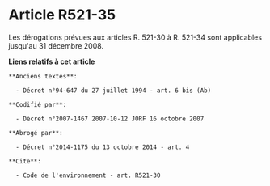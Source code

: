 # Article R521-35

Les dérogations prévues aux articles R. 521-30 à R. 521-34 sont applicables jusqu'au 31 décembre 2008.

**Liens relatifs à cet article**

	**Anciens textes**:

	  - Décret n°94-647 du 27 juillet 1994 - art. 6 bis (Ab)

	**Codifié par**:

	  - Décret n°2007-1467 2007-10-12 JORF 16 octobre 2007

	**Abrogé par**:

	  - Décret n°2014-1175 du 13 octobre 2014 - art. 4

	**Cite**:

	  - Code de l'environnement - art. R521-30
